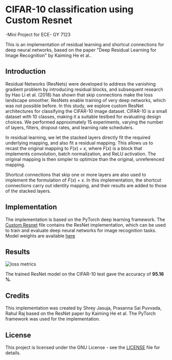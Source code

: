 # CIFAR-10 classification using Custom Resnet
-Mini Project for ECE- GY  7123


This is an implementation of residual learning and shortcut connections for deep neural networks, based on the paper "Deep Residual Learning for Image Recognition" by Kaiming He et al..

## Introduction
Residual Networks (ResNets) were developed to address the vanishing gradient problem by introducing residual blocks, and subsequent research by Hao Li et al. (2018) has shown that skip connections make the loss landscape smoother. ResNets enable training of very deep networks, which was not possible before. In this study, we explore custom ResNet architectures for classifying the CIFAR-10 image dataset. CIFAR-10 is a small dataset with 10 classes, making it a suitable testbed for evaluating design choices. We performed approximately 15 experiments, varying the number of layers, filters, dropout rates, and learning rate schedulers.

In residual learning, we let the stacked layers directly fit the required underlying mapping, and also fit a residual mapping. This allows us to recast the original mapping to $F(x) + x$, where $F(x)$ is a block that implements convolution, batch normalization, and ReLU activation. The original mapping is then simpler to optimize than the original, unreferenced mapping.

Shortcut connections that skip one or more layers are also used to implement the formulation of $F(x) + x$. In this implementation, the shortcut connections carry out identity mapping, and their results are added to those of the stacked layers.

## Implementation
The implementation is based on the PyTorch deep learning framework. The [Custom Resnet](dl_mini_project.ipynb) file contains the ResNet implementation, which can be used to train and evaluate deep neural networks for image recognition tasks.
Model weights are available [here](https://bit.ly/dl-7123)

## Results
![loss metrics](https://drive.google.com/uc?export=view&id=1RABEx5c5jyCaGhxsOfx6wi48nnE1Do7h)

The trained ResNet model on the CIFAR-10 test gave the accuracy of **95.16 %**.

## Credits
This implementation was created by Shrey Jasuja, Prasanna Sai Puvvada, Rahul Raj based on the ResNet paper by Kaiming He et al. The PyTorch framework was used for the implementation.

## License
This project is licensed under the GNU License - see the [LICENSE](LICENSE) file for details.





